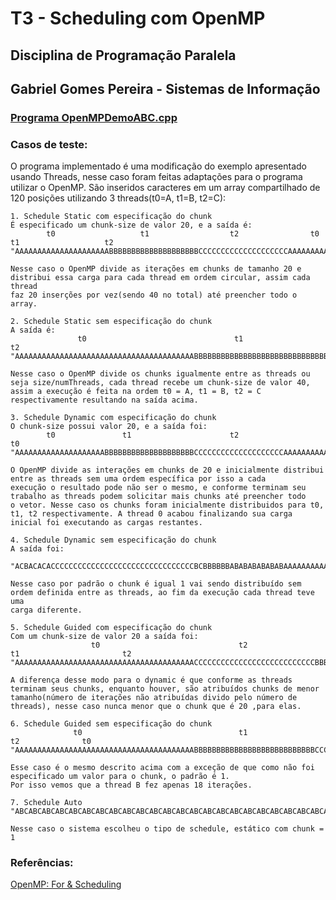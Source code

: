 # T3 - Scheduling com OpenMP
## Disciplina de Programação Paralela
## Gabriel Gomes Pereira - Sistemas de Informação 
### [Programa OpenMPDemoABC.cpp](https://github.com/elc139/t3-ggpereira/blob/master/OpenMPDemoABC.cpp)

### Casos de teste:
O programa implementado é uma modificação do exemplo apresentado usando Threads, nesse caso foram feitas adaptações para o programa
utilizar o OpenMP. São inseridos caracteres em um array compartilhado de 120 posições utilizando 3 threads(t0=A, t1=B, t2=C):

  	1. Schedule Static com especificação do chunk
    É especificado um chunk-size de valor 20, e a saída é: 
            t0                   t1                  t2                t0                  t1                   t2                
    "AAAAAAAAAAAAAAAAAAAAABBBBBBBBBBBBBBBBBBBBCCCCCCCCCCCCCCCCCCCCAAAAAAAAAAAAAAAAAAAABBBBBBBBBBBBBBBBBBBBCCCCCCCCCCCCCCCCCCCC"
    
    Nesse caso o OpenMP divide as iterações em chunks de tamanho 20 e distribui essa carga para cada thread em ordem circular, assim cada thread
    faz 20 inserções por vez(sendo 40 no total) até preencher todo o array.
    
    2. Schedule Static sem especificação do chunk
    A saída é:
                   t0                                 t1                                      t2
    "AAAAAAAAAAAAAAAAAAAAAAAAAAAAAAAAAAAAAAAABBBBBBBBBBBBBBBBBBBBBBBBBBBBBBBBBBBBBBBBCCCCCCCCCCCCCCCCCCCCCCCCCCCCCCCCCCCCCCCC"
    
    Nesse caso o OpenMP divide os chunks igualmente entre as threads ou seja size/numThreads, cada thread recebe um chunk-size de valor 40,
    assim a execução é feita na ordem t0 = A, t1 = B, t2 = C respectivamente resultando na saída acima.
    
    3. Schedule Dynamic com especificação do chunk
    O chunk-size possui valor 20, e a saída foi:
            t0               t1                      t2                                 t0
    "AAAAAAAAAAAAAAAAAAAABBBBBBBBBBBBBBBBBBBBCCCCCCCCCCCCCCCCCCCCAAAAAAAAAAAAAAAAAAAAAAAAAAAAAAAAAAAAAAAAAAAAAAAAAAAAAAAAAAAA"
    
    O OpenMP divide as interações em chunks de 20 e inicialmente distribui entre as threads sem uma ordem específica por isso a cada
    execução o resultado pode não ser o mesmo, e conforme terminam seu trabalho as threads podem solicitar mais chunks até preencher todo
    o vetor. Nesse caso os chunks foram inicialmente distribuidos para t0, t1, t2 respectivamente. A thread 0 acabou finalizando sua carga
    inicial foi executando as cargas restantes.
    
    4. Schedule Dynamic sem especificação do chunk 
    A saída foi:
    
    "ACBACACACCCCCCCCCCCCCCCCCCCCCCCCCCCCCCCCBCBBBBBBABABABABABABAAAAAAAAAAAAAAAAAAAAAAAAAAAAAAACACACACCCCCCCCCCCCCCCCCCCCCCC"
    
    Nesse caso por padrão o chunk é igual 1 vai sendo distribuído sem ordem definida entre as threads, ao fim da execução cada thread teve uma
    carga diferente.
    
    5. Schedule Guided com especificação do chunk
    Com um chunk-size de valor 20 a saída foi:
                      t0                               t2                        t1                       t2
    "AAAAAAAAAAAAAAAAAAAAAAAAAAAAAAAAAAAAAAAACCCCCCCCCCCCCCCCCCCCCCCCCCCBBBBBBBBBBBBBBBBBBBBCCCCCCCCCCCCCCCCCCCCCCCCCCCCCCCCC"
    
    A diferença desse modo para o dynamic é que conforme as threads terminam seus chunks, enquanto houver, são atribuídos chunks de menor
    tamanho(número de iterações não atribuídas divido pelo número de threads), nesse caso nunca menor que o chunk que é 20 ,para elas.
    
    6. Schedule Guided sem especificação do chunk 
                  t0                                   t1                    t2              t0
    "AAAAAAAAAAAAAAAAAAAAAAAAAAAAAAAAAAAAAAAABBBBBBBBBBBBBBBBBBBBBBBBBBBCCCCCCCCCCCCCCCCCCAAAAAAAAAAAAAAAAAAAAAAAAAAAAAAAAAAA"
    
    Esse caso é o mesmo descrito acima com a exceção de que como não foi especificado um valor para o chunk, o padrão é 1. 
    Por isso vemos que a thread B fez apenas 18 iterações.
    
    7. Schedule Auto 
    "ABCABCABCABCABCABCABCABCABCABCABCABCABCABCABCABCABCABCABCABCABCABCABCABCABCABCABCABCABCABCABCABCABCABCABCABCABCABCABCABC"
    
    Nesse caso o sistema escolheu o tipo de schedule, estático com chunk = 1
   
  ### Referências:
  [OpenMP: For & Scheduling](http://jakascorner.com/blog/2016/06/omp-for-scheduling.html)
